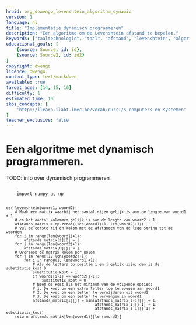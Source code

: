 ```yaml
---
hruid: org_dewengo_levenshtein_algorithm_dynamic
version: 1
language: nl
title: "Implementatie dynamisch programmeren"
description: "Een algoritme om de Levenshtein afstand te bepalen."
keywords: ["taaltechnologie", "taal", "afstand", "levenshtein", "algoritme", "python", "dynamisch programmeren"]
educational_goals: [
    {source: Source, id: id}, 
    {source: Source2, id: id2}
]
copyright: dwengo
licence: dwengo
content_type: text/markdown
available: true
target_ages: [14, 15, 16]
difficulty: 1
estimated_time: 10
skos_concepts: [
    'http://ilearn.ilabt.imec.be/vocab/curr1/s-computers-en-systemen'
]
teacher_exclusive: false
---
```


# Een algoritme met dynamisch programmeren.

TODO: info over dynamisch programmeren

<code class="lang-python">
    import numpy as np

    def levenshtein(woord1, woord2):
        # Maak een matrix waarbij het aantal rijen gelijk is aan de lengte van woord1 + 1
        # en het aantal kolommen gelijk is aan de lengte van woord2 + 1
        afstands_matrix = np.zeros((len(woord1)+1, len(woord2)+1))
        # vul de eerste rij en kolom met de afstanden van de lege string tot de woorden
        for i in range(len(woord1)+1):
            afstands_matrix[i][0] = i
        for j in range(len(woord2)+1):
            afstands_matrix[0][j] = j
        # Overloop de matrix kolom per kolom
        for j in range(1, len(woord2)+1):
            for i in range(1, len(woord1)+1):
                # Als de letters op positie i en j gelijk zijn, dan is de substitutie_kost 0
                substitutie_kost = 1
                if woord1[i-1] == woord2[j-1]:
                    substitutie_kost = 0
                # Neem de kost als het minimum van de volgende opties:
                # 1. De kost om een extra letter toe te voegen aan woord1
                # 2. De kost om een letter te verwijderen uit woord1
                # 3. De kost om een letter te vervangen in woord1
                afstands_matrix[i][j] = min(afstands_matrix[i-1][j] + 1,
                                            afstands_matrix[i][j-1] + 1,
                                            afstands_matrix[i-1][j-1] + substitutie_kost)
        return afstands_matrix[len(woord1)][len(woord2)]
</code>


